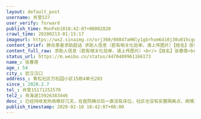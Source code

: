 ```yaml
---
layout: default_post
username: 肖莹537
user_verify: forward
publish_time: MonFeb1018:42:07+08002020
crawl_time: 20200213-01:15:17
imageurl: https://wx2.sinaimg.cn/orj360/00847aHNly1gbrhom6di0j30u01hcgqw.jpg,https://wx4.sinaimg.cn/orj360/00847aHNly1gbrhoz2k74j30u01hcwkj.jpg,https://wx2.sinaimg.cn/orj360/00847aHNly1gbrhp3ujayj30u01hc43c.jpg,https://wx3.sinaimg.cn/orj360/00847aHNly1gbrhp9l0orj30u01hcq7q.jpg
content_brief: 肺炎患者求助超话 求助人信息（若有相关化验单，请上传图片）【姓名】张春莲【年龄】54【所在城市】武汉汉口【所在小区、社区】青松社区万松园小区15栋4单元203【患病时间】2020.2.7【联系方式】肖莹15171252570【其他紧急联系人】肖海波15926383446【病情描述】已经持续发热咳嗽好几天， ...全文
content_full_raw: 求助人信息（若有相关化验单，请上传图片）<br/>【姓名】张春莲<br/>【年龄】54<br/>【所在城市】武汉汉口<br/>【所在小区、社区】青松社区万松园小区15栋4单元203<br/>【患病时间】2020.2.7<br/>【联系方式】肖莹15171252570<br/>【其他紧急联系人】肖海波15926383446<br/>【病情描述】已经持续发热咳嗽好几天，在医院确诊后一直没有床位，社区也没有安置隔离点，病情持续严重，已经出现呼吸困难，无力，晕厥，呕吐，腹泻，希望有关部门帮助
status_url: https://m.weibo.cn/status/4470489961166173
name_: 张春莲
age_: 54
city_: 武汉汉口
address_: 青松社区万松园小区15栋4单元203
since_: 2020.2.7
tel_: 肖莹15171252570
tel2_: 肖海波15926383446
desc_: 已经持续发热咳嗽好几天，在医院确诊后一直没有床位，社区也没有安置隔离点，病情持续严重，已经出现呼吸困难，无力，晕厥，呕吐，腹泻，希望有关部门帮助
publish_timestamp: 2020-02-10 18:42:07+08:00
---
```

